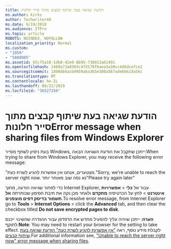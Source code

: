 ```yaml
---
title: הודעת שגיאה בעת שיתוף קבצים מתוך סייר חלונות
ms.author: kirks
author: Techwriter40
ms.date: 9/19/2018
ms.audience: ITPro
ms.topic: article
ROBOTS: NOINDEX, NOFOLLOW
localization_priority: Normal
ms.custom:
- "1059"
- "5800005"
ms.assetid: b5c75a18-1db8-42e9-8b95-730913a61491
ms.openlocfilehash: 1460a73a0365c4fd170f6aea3a30cc4d6dcefce2
ms.sourcegitcommit: 1d98db8acb9959aba3b5e308a567ade6b62da56c
ms.translationtype: MT
ms.contentlocale: he-IL
ms.lasthandoff: 08/22/2019
ms.locfileid: "36527256"
---
```

# <a name="error-message-when-sharing-files-from-windows-explorer"></a><span data-ttu-id="14303-102">הודעת שגיאה בעת שיתוף קבצים מתוך סייר חלונות</span><span class="sxs-lookup"><span data-stu-id="14303-102">Error message when sharing files from Windows Explorer</span></span>

<span data-ttu-id="14303-103">בעת ניסיון לשתף מסייר Windows, ייתכן שתקבל את הודעת השגיאה הבאה:</span><span class="sxs-lookup"><span data-stu-id="14303-103">When trying to share from Windows Explorer, you may receive the following error message:</span></span>
  
<span data-ttu-id="14303-104">"מצטערים, אנחנו אין אפשרות להגיע לשרת כעת.</span><span class="sxs-lookup"><span data-stu-id="14303-104">"Sorry, we're unable to reach the server right now.</span></span> <span data-ttu-id="14303-105">נא נסה שוב מאוחר יותר"</span><span class="sxs-lookup"><span data-stu-id="14303-105">Please try again later"</span></span>
  
<span data-ttu-id="14303-106">כדי לפתור שגיאה הודעה, מתוך Internet Explorer, עבור אל **כלי** \> **אפשרויות אינטרנט** \> לחץ על הכרטיסיה **מתקדם** ולאחר מכן נקה את תיבת הסימון שכותרתה **אל תשמור בדיסק דפים מוצפנים**.</span><span class="sxs-lookup"><span data-stu-id="14303-106">To resolve error message, from Internet Explorer go to **Tools** \> **Internet Options** \> click the **Advanced** tab, and then clear the checkbox titled **Do not save encrypted pages to disk**.</span></span>
  
 <span data-ttu-id="14303-107">**הערה**: ייתכן שיהיה עליך להפעיל מחדש את הדפדפן עבור ההגדרה שהשינוי ייכנס לתוקף.</span><span class="sxs-lookup"><span data-stu-id="14303-107">**Note**: You may need to restart your browser for the setting to take effect.</span></span> <span data-ttu-id="14303-108">לקבלת מידע נוסף, ראה ["אין אפשרות להגיע לשרת כעת" הודעת שגיאה בעת שיתוף קבצים](https://go.microsoft.com/fwlink/?linkid=2022914).</span><span class="sxs-lookup"><span data-stu-id="14303-108">For additional information see, ["Unable to reach the server right now" error message when sharing files](https://go.microsoft.com/fwlink/?linkid=2022914).</span></span>
  
